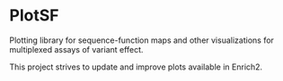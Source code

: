 # PlotSF

Plotting library for sequence-function maps and other visualizations for multiplexed assays of variant effect.

This project strives to update and improve plots available in Enrich2.